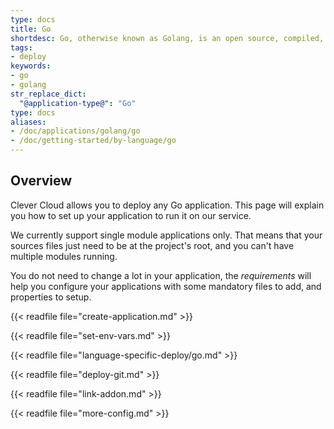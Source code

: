 ```yaml
---
type: docs
title: Go
shortdesc: Go, otherwise known as Golang, is an open source, compiled, garbage-collected, concurrent system programming language.
tags:
- deploy
keywords:
- go
- golang
str_replace_dict:
  "@application-type@": "Go"
type: docs
aliases:
- /doc/applications/golang/go
- /doc/getting-started/by-language/go
---
```


## Overview

Clever Cloud allows you to deploy any Go application. This page will explain you how to set up your application to run it on our service.

We currently support single module applications only. That means that your sources files just need to be at the project's root, and you can't have multiple modules running.

You do not need to change a lot in your application, the *requirements* will help you configure your applications with some mandatory files to add, and properties to setup.

{{< readfile file="create-application.md" >}}

{{< readfile file="set-env-vars.md" >}}

{{< readfile file="language-specific-deploy/go.md" >}}

{{< readfile file="deploy-git.md" >}}

{{< readfile file="link-addon.md" >}}

{{< readfile file="more-config.md" >}}
